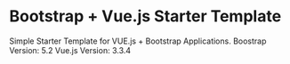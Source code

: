 # Bootstrap + Vue.js Starter Template
Simple Starter Template for VUE.js + Bootstrap Applications. 
Boostrap Version: 5.2
Vue.js Version: 3.3.4
